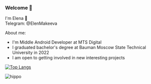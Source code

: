 ### Welcome 🐧
I'm Elena 👋\
Telegram: @ElenMakeeva

About me:
* I'm Middle Android Developer at MTS Digital
* I graduated bachelor's degree at Bauman Moscow State Technical University in 2022
* I am open to getting involved in new interesting projects

[![Top Langs](https://github-readme-stats.vercel.app/api/top-langs/?username=impudentpenguin&layout=compact)](https://github.com/anuraghazra/github-readme-stats)

![hippo](https://www.gifki.org/data/media/218/pingvin-animatsionnaya-kartinka-0194.gif)
